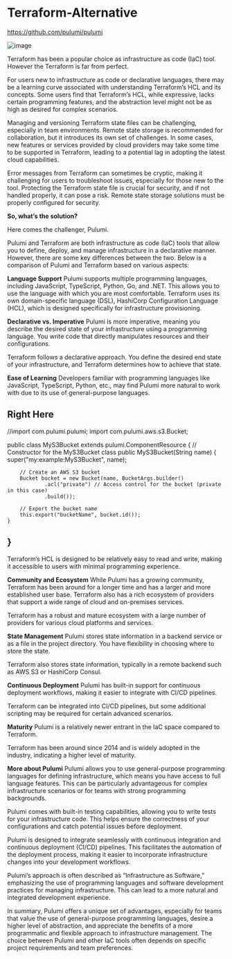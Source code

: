 # Terraform-Alternative

https://github.com/pulumi/pulumi

![image](https://github.com/Blass2000/Terraform-Alternative/assets/89789502/df24a361-db4e-4c95-b14d-cca7bcad9d62)

Terraform has been a popular choice as infrastructure as code (IaC) tool. However the Terraform is far from perfect.

For users new to infrastructure as code or declarative languages, there may be a learning curve associated with understanding Terraform’s HCL and its concepts. Some users find that Terraform’s HCL, while expressive, lacks certain programming features, and the abstraction level might not be as high as desired for complex scenarios.

Managing and versioning Terraform state files can be challenging, especially in team environments. Remote state storage is recommended for collaboration, but it introduces its own set of challenges. In some cases, new features or services provided by cloud providers may take some time to be supported in Terraform, leading to a potential lag in adopting the latest cloud capabilities.

Error messages from Terraform can sometimes be cryptic, making it challenging for users to troubleshoot issues, especially for those new to the tool. Protecting the Terraform state file is crucial for security, and if not handled properly, it can pose a risk. Remote state storage solutions must be properly configured for security.

**So, what’s the solution?**

Here comes the challenger, Pulumi.

Pulumi and Terraform are both infrastructure as code (IaC) tools that allow you to define, deploy, and manage infrastructure in a declarative manner. However, there are some key differences between the two. Below is a comparison of Pulumi and Terraform based on various aspects:

**Language Support**
Pulumi supports multiple programming languages, including JavaScript, TypeScript, Python, Go, and .NET. This allows you to use the language with which you are most comfortable.
Terraform uses its own domain-specific language (DSL), HashiCorp Configuration Language (HCL), which is designed specifically for infrastructure provisioning.

**Declarative vs. Imperative**
Pulumi is more imperative, meaning you describe the desired state of your infrastructure using a programming language. You write code that directly manipulates resources and their configurations.

Terraform follows a declarative approach. You define the desired end state of your infrastructure, and Terraform determines how to achieve that state.

**Ease of Learning**
Developers familiar with programming languages like JavaScript, TypeScript, Python, etc., may find Pulumi more natural to work with due to its use of general-purpose languages.

**Right Here**
----------------------------------------------------------------------------
//import com.pulumi.pulumi;
import com.pulumi.aws.s3.Bucket;

public class MyS3Bucket extends pulumi.ComponentResource {
    // Constructor for the MyS3Bucket class
    public MyS3Bucket(String name) {
        super("my:example:MyS3Bucket", name);

        // Create an AWS S3 bucket
        Bucket bucket = new Bucket(name, BucketArgs.builder()
                .acl("private") // Access control for the bucket (private in this case)
                .build());

        // Export the bucket name
        this.export("bucketName", bucket.id());
    }
}
--------------------------------------------------------------------------------

Terraform’s HCL is designed to be relatively easy to read and write, making it accessible to users with minimal programming experience.

**Community and Ecosystem**
While Pulumi has a growing community, Terraform has been around for a longer time and has a larger and more established user base. Terraform also has a rich ecosystem of providers that support a wide range of cloud and on-premises services.

Terraform has a robust and mature ecosystem with a large number of providers for various cloud platforms and services.

**State Management**
Pulumi stores state information in a backend service or as a file in the project directory. You have flexibility in choosing where to store the state.

Terraform also stores state information, typically in a remote backend such as AWS S3 or HashiCorp Consul.

**Continuous Deployment**
Pulumi has built-in support for continuous deployment workflows, making it easier to integrate with CI/CD pipelines.

Terraform can be integrated into CI/CD pipelines, but some additional scripting may be required for certain advanced scenarios.

**Maturity**
Pulumi is a relatively newer entrant in the IaC space compared to Terraform.

Terraform has been around since 2014 and is widely adopted in the industry, indicating a higher level of maturity.

**More about Pulumi**
Pulumi allows you to use general-purpose programming languages for defining infrastructure, which means you have access to full language features. This can be particularly advantageous for complex infrastructure scenarios or for teams with strong programming backgrounds.

Pulumi comes with built-in testing capabilities, allowing you to write tests for your infrastructure code. This helps ensure the correctness of your configurations and catch potential issues before deployment.

Pulumi is designed to integrate seamlessly with continuous integration and continuous deployment (CI/CD) pipelines. This facilitates the automation of the deployment process, making it easier to incorporate infrastructure changes into your development workflows.

Pulumi’s approach is often described as “Infrastructure as Software,” emphasizing the use of programming languages and software development practices for managing infrastructure. This can lead to a more natural and integrated development experience.

In summary, Pulumi offers a unique set of advantages, especially for teams that value the use of general-purpose programming languages, desire a higher level of abstraction, and appreciate the benefits of a more programmatic and flexible approach to infrastructure management. The choice between Pulumi and other IaC tools often depends on specific project requirements and team preferences.
